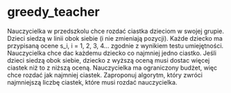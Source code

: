 # greedy_teacher

Nauczycielka w przedszkolu chce rozdać ciastka dzieciom w swojej grupie. Dzieci siedzą w linii obok siebie (i nie zmieniają pozycji). Każde dziecko ma przypisaną ocene s_i, i = 1, 2, 3, 4... zgodnie z wynikiem testu umiejętności.
Nauczycielka chce dac każdemu dziecko co najmniej jedno ciastko. Jeśli dzieci siedzą obok siebie, dziecko z wyższą oceną musi dostac więcej ciastek niż to z niższą oceną. Nauczycielka ma ograniczony budżet, więc chce rozdać jak najmniej ciastek. Zaproponuj algorytm, który zwróci najmniejszą liczbę ciastek, które musi rozdać nauczycielka.
